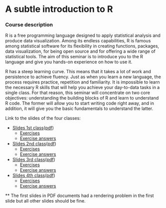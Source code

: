 # A subtle introduction to R

### Course description
R is a free programming language designed to apply statistical analysis and produce data visualization. Among its endless capabilities, R is famous among statistical software for its flexibility in creating functions, packages, data visualization, for being open source and for offering a wide range of statistical tools. The aim of this seminar is to introduce you to the R language and give you hands-on experience on how to use it.

R has a steep learning curve. This means that it takes a lot of work and persistence to achieve fluency. Just as when you learn a new language, the process requires practice, repetition and familiarity. It is impossible to learn the necessary R skills that will help you achieve your day-to-data tasks in a single class. For that reason, this seminar will concentrate on two core objectives: understanding the building blocks of R and learn to understand R code. The former will allow you to start writing code right away, and in addition, it will give you the basic fundamentals to understand the latter.

Link to the slides of the four classes:

- [Slides 1st class](./class_1/Slides/slides.html)([pdf](./class_1/Slides/slides_1.pdf))
  - [Exercises](./class_1/exercises/exercises_noanswers.R)
  - [Exercise answers](./class_1/exercises/exercises_answers.R)
- [Slides 2nd class](./class_2/Slides/slides.html)([pdf](./class_2/Slides/slides_2.pdf))
  - [Exercises](./class_2/exercises/exercises_noanswers.R)
  - [Exercise answers](./class_2/exercises/exercises_answers.R)
- [Slides 3rd class](./class_3/Slides/slides.html)([pdf](./class_3/Slides/slides_3.pdf))
  - [Exercises](./class_3/exercises/exercises_noanswers.R)
  - [Exercise answers](./class_3/exercises/exercises_answers.R)
- [Slides 4th class](./class_4/Slides/slides.html)([pdf](./class_4/Slides/slides_4.pdf))
  - [Exercises](./class_4/exercises/exercises_noanswers.R)
  - [Exercise answers](./class_4/exercises/exercises_answers.R)

** The first slides in PDF documents had a rendering problem in the first slide but all other slides should be fine.
